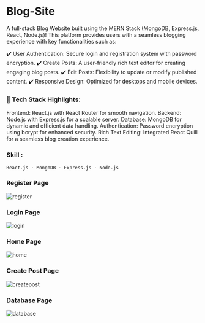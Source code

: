 # Blog-Site
  A full-stack Blog Website built using the MERN Stack (MongoDB, Express.js, React, Node.js)! This platform provides users with a seamless blogging experience with key functionalities such as:

✔️ User Authentication: Secure login and registration system with password encryption.
✔️ Create Posts: A user-friendly rich text editor for creating engaging blog posts.
✔️ Edit Posts: Flexibility to update or modify published content.
✔️ Responsive Design: Optimized for desktops and mobile devices.

### 🔧 Tech Stack Highlights:

Frontend: React.js with React Router for smooth navigation.
Backend: Node.js with Express.js for a scalable server.
Database: MongoDB for dynamic and efficient data handling.
Authentication: Password encryption using bcrypt for enhanced security.
Rich Text Editing: Integrated React Quill for a seamless blog creation experience.

### Skill : 
    React.js · MongoDB · Express.js · Node.js

### Register Page 
![register](https://github.com/user-attachments/assets/8653d8f6-3d7d-4e56-a2cc-7655dfe293b0)

### Login Page
![login](https://github.com/user-attachments/assets/dbced92b-2119-4502-81d9-7983761d74c0)

### Home Page
![home](https://github.com/user-attachments/assets/b264f59c-d04b-4643-b022-c3b37198b423)

### Create Post Page
![createpost](https://github.com/user-attachments/assets/76aaa622-50b5-4c65-8be8-2306933920fa)

### Database Page
![database](https://github.com/user-attachments/assets/2b34bea8-1d85-4ac4-8821-b6c18021a512)
